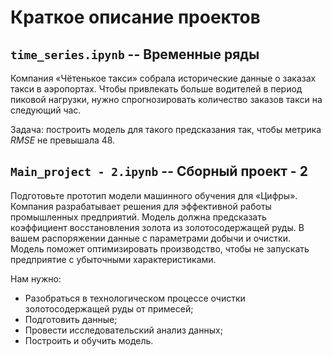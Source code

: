 # Краткое описание проектов

## `time_series.ipynb` -- Временные ряды

Компания «Чётенькое такси» собрала исторические данные о заказах такси в аэропортах. Чтобы привлекать больше водителей в период пиковой нагрузки, нужно спрогнозировать количество заказов такси на следующий час. 

Задача: построить модель для такого предсказания так, чтобы метрика *RMSE* не превышала 48.

##
## `Main_project - 2.ipynb` -- Сборный проект - 2

Подготовьте прототип модели машинного обучения для «Цифры». Компания разрабатывает решения для эффективной работы промышленных предприятий.
Модель должна предсказать коэффициент восстановления золота из золотосодержащей руды. В вашем распоряжении данные с параметрами добычи и очистки.
Модель поможет оптимизировать производство, чтобы не запускать предприятие с убыточными характеристиками.

Нам нужно:
 - Разобраться в технологическом процессе очистки золотосодержащей руды от примесей;
 - Подготовить данные;
 - Провести исследовательский анализ данных;
 - Построить и обучить модель.

## 
